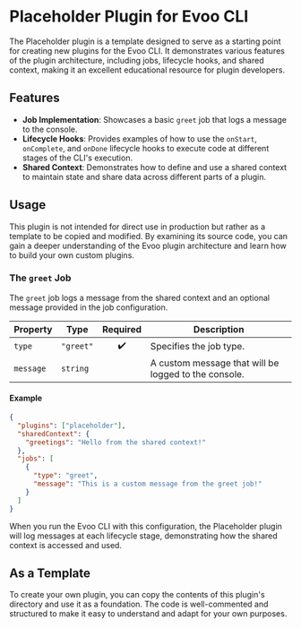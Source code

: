 # Placeholder Plugin for Evoo CLI

The Placeholder plugin is a template designed to serve as a starting point for creating new plugins for the Evoo CLI. It demonstrates various features of the plugin architecture, including jobs, lifecycle hooks, and shared context, making it an excellent educational resource for plugin developers.

## Features

-   **Job Implementation**: Showcases a basic `greet` job that logs a message to the console.
-   **Lifecycle Hooks**: Provides examples of how to use the `onStart`, `onComplete`, and `onDone` lifecycle hooks to execute code at different stages of the CLI's execution.
-   **Shared Context**: Demonstrates how to define and use a shared context to maintain state and share data across different parts of a plugin.

## Usage

This plugin is not intended for direct use in production but rather as a template to be copied and modified. By examining its source code, you can gain a deeper understanding of the Evoo plugin architecture and learn how to build your own custom plugins.

### The `greet` Job

The `greet` job logs a message from the shared context and an optional message provided in the job configuration.

| Property | Type | Required | Description |
| --- | --- | :---: | --- |
| `type` | `"greet"` | ✔️ | Specifies the job type. |
| `message` | `string` | | A custom message that will be logged to the console. |

#### Example

```json
{
  "plugins": ["placeholder"],
  "sharedContext": {
    "greetings": "Hello from the shared context!"
  },
  "jobs": [
    {
      "type": "greet",
      "message": "This is a custom message from the greet job!"
    }
  ]
}
```

When you run the Evoo CLI with this configuration, the Placeholder plugin will log messages at each lifecycle stage, demonstrating how the shared context is accessed and used.

## As a Template

To create your own plugin, you can copy the contents of this plugin's directory and use it as a foundation. The code is well-commented and structured to make it easy to understand and adapt for your own purposes.
